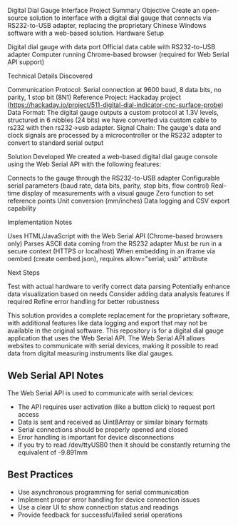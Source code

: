 Digital Dial Gauge Interface Project Summary
Objective
Create an open-source solution to interface with a digital dial gauge that connects via RS232-to-USB adapter, replacing the proprietary Chinese Windows software with a web-based solution.
Hardware Setup

Digital dial gauge with data port
Official data cable with RS232-to-USB adapter
Computer running Chrome-based browser (required for Web Serial API support)

Technical Details Discovered

Communication Protocol: Serial connection at 9600 baud, 8 data bits, no parity, 1 stop bit (8N1)
Reference Project: Hackaday project (https://hackaday.io/project/511-digital-dial-indicator-cnc-surface-probe)
Data Format: The digital gauge outputs a custom protocol at 1.3V levels, structured in 6 nibbles (24 bits) we have converted via custom cable to rs232 with then rs232->usb adapter.
Signal Chain: The gauge's data and clock signals are processed by a microcontroller or the RS232 adapter to convert to standard serial output

Solution Developed
We created a web-based digital dial gauge console using the Web Serial API with the following features:

Connects to the gauge through the RS232-to-USB adapter
Configurable serial parameters (baud rate, data bits, parity, stop bits, flow control)
Real-time display of measurements with a visual gauge
Zero function to set reference points
Unit conversion (mm/inches)
Data logging and CSV export capability

Implementation Notes

Uses HTML/JavaScript with the Web Serial API (Chrome-based browsers only)
Parses ASCII data coming from the RS232 adapter
Must be run in a secure context (HTTPS or localhost)
When embedding in an iframe via oembed (create oembed.json), requires allow="serial; usb" attribute

Next Steps

Test with actual hardware to verify correct data parsing
Potentially enhance data visualization based on needs
Consider adding data analysis features if required
Refine error handling for better robustness

This solution provides a complete replacement for the proprietary software, with additional features like data logging and export that may not be available in the original software.
This repository is for a digital dial gauge application that uses the Web Serial API. The Web Serial API allows websites to communicate with serial devices, making it possible to read data from digital measuring instruments like dial gauges.

## Web Serial API Notes

The Web Serial API is used to communicate with serial devices:

- The API requires user activation (like a button click) to request port access
- Data is sent and received as Uint8Array or similar binary formats
- Serial connections should be properly opened and closed
- Error handling is important for device disconnections
- if you try to read /dev/ttyUSB0 then it should be constantly returning the equivalent of -9.891mm

## Best Practices

- Use asynchronous programming for serial communication
- Implement proper error handling for device connection issues
- Use a clear UI to show connection status and readings
- Provide feedback for successful/failed serial operations

